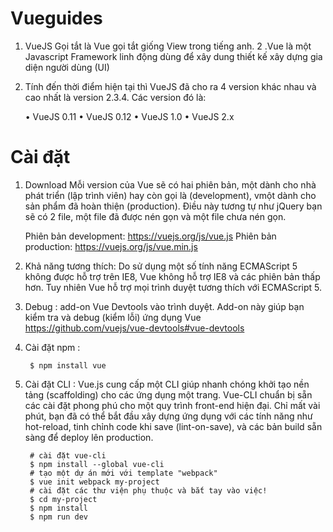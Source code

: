 # Vueguides
1. VueJS Gọi tắt là Vue gọi tắt giống View  trong tiếng anh. 
2 .Vue là một Javascript Framework linh động dùng để xây dung thiết kế xây dựng gia diện người dùng (UI)
3. Tính đến thời điểm hiện tại thì VueJS đã cho ra 4 version khác nhau và cao nhất là version 2.3.4. Các version đó là:

    •	VueJS 0.11
    •	VueJS 0.12
    •	VueJS 1.0
    •	VueJS 2.x
# Cài đặt
1. Download
    Mỗi version của Vue sẽ có hai phiên bản, một dành cho nhà phát triển (lập trình viên)  hay còn gọi là (development), vmột dành cho sản phẩm đã hoàn thiện (production). Điều này tương tự như jQuery bạn sẽ có 2 file, một file đã được nén gọn và một file chưa nén gọn.
    
    Phiên bản development: https://vuejs.org/js/vue.js
    Phiên bản production: https://vuejs.org/js/vue.min.js
1. Khả năng tương thích: 
    Do sử dụng một số tính năng ECMAScript 5 không được hỗ trợ trên IE8, Vue không hỗ trợ IE8 và các phiên bản thấp hơn. Tuy nhiên Vue hỗ trợ mọi trình duyệt tương thích với ECMAScript 5.
2. Debug :
    add-on Vue Devtools vào trình duyệt. Add-on này giúp bạn kiểm tra và debug (kiểm lỗi) ứng dụng Vue 
    https://github.com/vuejs/vue-devtools#vue-devtools
3. Cài đặt npm :         
       
        $ npm install vue
4. Cài đặt CLI :
    Vue.js cung cấp một CLI giúp nhanh chóng khởi tạo nền tảng (scaffolding) cho các ứng dụng một trang. Vue-CLI chuẩn bị sẵn các cài đặt phong phú cho một quy trình front-end hiện đại. Chỉ mất vài phút, bạn đã có thể bắt đầu xây dựng ứng dụng với các tính năng như hot-reload, tinh chỉnh code khi save (lint-on-save), và các bản build sẵn sàng để deploy lên production.
        
        # cài đặt vue-cli
        $ npm install --global vue-cli
        # tạo một dự án mới với template "webpack"
        $ vue init webpack my-project
        # cài đặt các thư viện phụ thuộc và bắt tay vào việc!
        $ cd my-project
        $ npm install
        $ npm run dev
